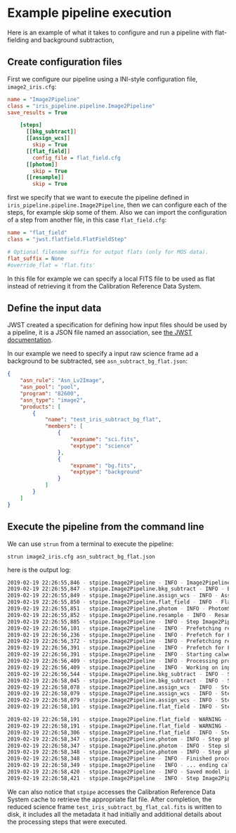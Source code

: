 Example pipeline execution
==========================

Here is an example of what it takes to configure and run a pipeline with flat-fielding and background subtraction,

## Create configuration files

First we configure our pipeline using a INI-style configuration file, `image2_iris.cfg`:

```ini
name = "Image2Pipeline"
class = "iris_pipeline.pipeline.Image2Pipeline"
save_results = True

    [steps]
      [[bkg_subtract]]
      [[assign_wcs]]
        skip = True
      [[flat_field]]
        config_file = flat_field.cfg
      [[photom]]
        skip = True
      [[resample]]
        skip = True
```

first we specify that we want to execute the pipeline defined in `iris_pipeline.pipeline.Image2Pipeline`, then we can
configure each of the steps, for example skip some of them.
Also we can import the configuration of a step from another file, in this case `flat_field.cfg`:

```ini
name = "flat_field" 
class = "jwst.flatfield.FlatFieldStep"

# Optional filename suffix for output flats (only for MOS data).
flat_suffix = None
#override_flat = 'flat.fits'
```

In this file for example we can specify a local FITS file to be used as flat instead of retrieving it from the
Calibration Reference Data System.

## Define the input data

JWST created a specification for defining how input files should be used by a pipeline, it is a JSON file named
an association, see [the JWST documentation](https://jwst-docs.stsci.edu/display/JDAT/Understanding+Associations).

In our example we need to specify a input raw science frame ad a background to be subtracted,
see `asn_subtract_bg_flat.json`:

```json
{
    "asn_rule": "Asn_Lv2Image",
    "asn_pool": "pool",
    "program": "82600",
    "asn_type": "image2",
    "products": [
        {
            "name": "test_iris_subtract_bg_flat",
            "members": [
                {
                    "expname": "sci.fits",
                    "exptype": "science"
                },
                {
                    "expname": "bg.fits",
                    "exptype": "background"
                }
            ]
        }
    ]
}
```

## Execute the pipeline from the command line

We can use `strun` from a terminal to execute the pipeline:

    strun image2_iris.cfg asn_subtract_bg_flat.json

here is the output log:

```bash
2019-02-19 22:26:55,846 - stpipe.Image2Pipeline - INFO - Image2Pipeline instance created.
2019-02-19 22:26:55,847 - stpipe.Image2Pipeline.bkg_subtract - INFO - BackgroundStep instance created.
2019-02-19 22:26:55,849 - stpipe.Image2Pipeline.assign_wcs - INFO - AssignWcsStep instance created.
2019-02-19 22:26:55,850 - stpipe.Image2Pipeline.flat_field - INFO - FlatFieldStep instance created.
2019-02-19 22:26:55,851 - stpipe.Image2Pipeline.photom - INFO - PhotomStep instance created.
2019-02-19 22:26:55,852 - stpipe.Image2Pipeline.resample - INFO - ResampleStep instance created.
2019-02-19 22:26:55,885 - stpipe.Image2Pipeline - INFO - Step Image2Pipeline running with args ('asn_subtract_bg_flat.json',).
2019-02-19 22:26:56,101 - stpipe.Image2Pipeline - INFO - Prefetching reference files for dataset: 'sci.fits' reftypes = ['flat']
2019-02-19 22:26:56,236 - stpipe.Image2Pipeline - INFO - Prefetch for FLAT reference file is '/home/azonca/crds_cache/references/tmt/iris/tmt_iris_flat_0001.fits'.
2019-02-19 22:26:56,372 - stpipe.Image2Pipeline - INFO - Prefetching reference files for dataset: 'bg.fits' reftypes = ['flat']
2019-02-19 22:26:56,391 - stpipe.Image2Pipeline - INFO - Prefetch for FLAT reference file is '/home/azonca/crds_cache/references/tmt/iris/tmt_iris_flat_0001.fits'.
2019-02-19 22:26:56,391 - stpipe.Image2Pipeline - INFO - Starting calwebb_image2 ...
2019-02-19 22:26:56,409 - stpipe.Image2Pipeline - INFO - Processing product test_iris_subtract_bg_flat
2019-02-19 22:26:56,409 - stpipe.Image2Pipeline - INFO - Working on input sci.fits ...
2019-02-19 22:26:56,544 - stpipe.Image2Pipeline.bkg_subtract - INFO - Step bkg_subtract running with args (<ImageModel(2048, 2048) from sci.fits>, ['bg.fits']).
2019-02-19 22:26:58,045 - stpipe.Image2Pipeline.bkg_subtract - INFO - Step bkg_subtract done
2019-02-19 22:26:58,078 - stpipe.Image2Pipeline.assign_wcs - INFO - Step assign_wcs running with args (<ImageModel(2048, 2048) from sci.fits>,).
2019-02-19 22:26:58,079 - stpipe.Image2Pipeline.assign_wcs - INFO - Step skipped.
2019-02-19 22:26:58,079 - stpipe.Image2Pipeline.assign_wcs - INFO - Step assign_wcs done
2019-02-19 22:26:58,101 - stpipe.Image2Pipeline.flat_field - INFO - Step flat_field running with args (<ImageModel(2048, 2048) from sci.fits>,).

2019-02-19 22:26:58,191 - stpipe.Image2Pipeline.flat_field - WARNING - Missing subarray corner/size keywords in reference file
2019-02-19 22:26:58,191 - stpipe.Image2Pipeline.flat_field - WARNING - Setting them to full-frame default values
2019-02-19 22:26:58,306 - stpipe.Image2Pipeline.flat_field - INFO - Step flat_field done
2019-02-19 22:26:58,347 - stpipe.Image2Pipeline.photom - INFO - Step photom running with args (<ImageModel(2048, 2048) from sci.fits>,).
2019-02-19 22:26:58,347 - stpipe.Image2Pipeline.photom - INFO - Step skipped.
2019-02-19 22:26:58,348 - stpipe.Image2Pipeline.photom - INFO - Step photom done
2019-02-19 22:26:58,348 - stpipe.Image2Pipeline - INFO - Finished processing product test_iris_subtract_bg_flat
2019-02-19 22:26:58,349 - stpipe.Image2Pipeline - INFO - ... ending calwebb_image2
2019-02-19 22:26:58,420 - stpipe.Image2Pipeline - INFO - Saved model in test_iris_subtract_bg_flat_cal.fits
2019-02-19 22:26:58,421 - stpipe.Image2Pipeline - INFO - Step Image2Pipeline done
```

We can also notice that `stpipe` accesses the Calibration Reference Data System cache to retrieve the appropriate flat file.
After completion, the reduced science frame `test_iris_subtract_bg_flat_cal.fits` is written to disk, it includes all the metadata
it had initially and additional details about the processing steps that were executed.
